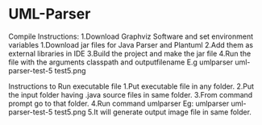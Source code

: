 # UML-Parser

Compile Instructions:
1.Download Graphviz Software and set environment variables
1.Download jar files for Java Parser and Plantuml
2.Add them as external libraries in IDE
3.Build the project and make the jar file
4.Run the file with the arguments classpath and outputfilename
   E.g umlparser uml-parser-test-5 test5.png 



Instructions to Run executable file
1.Put executable file in any folder.
2.Put the input folder having .java source files in same folder.
3.From command prompt go to that folder.
4.Run command umlparser <classpath> <output file name>
  Eg: umlparser uml-parser-test-5 test5.png
5.It will generate output image file in same folder. 
